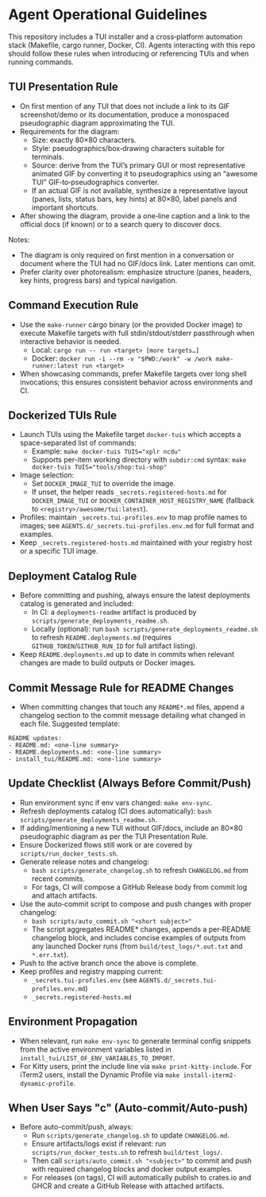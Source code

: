 # Agent Operational Guidelines

This repository includes a TUI installer and a cross‑platform automation stack (Makefile, cargo runner, Docker, CI). Agents interacting with this repo should follow these rules when introducing or referencing TUIs and when running commands.

## TUI Presentation Rule

- On first mention of any TUI that does not include a link to its GIF screenshot/demo or its documentation, produce a monospaced pseudographic diagram approximating the TUI.
- Requirements for the diagram:
  - Size: exactly 80×80 characters.
  - Style: pseudographics/box‑drawing characters suitable for terminals.
  - Source: derive from the TUI’s primary GUI or most representative animated GIF by converting it to pseudographics using an “awesome TUI” GIF‑to‑pseudographics converter.
  - If an actual GIF is not available, synthesize a representative layout (panes, lists, status bars, key hints) at 80×80, label panels and important shortcuts.
- After showing the diagram, provide a one‑line caption and a link to the official docs (if known) or to a search query to discover docs.

Notes:
- The diagram is only required on first mention in a conversation or document where the TUI had no GIF/docs link. Later mentions can omit.
- Prefer clarity over photorealism: emphasize structure (panes, headers, key hints, progress bars) and typical navigation.

## Command Execution Rule

- Use the `make-runner` cargo binary (or the provided Docker image) to execute Makefile targets with full stdin/stdout/stderr passthrough when interactive behavior is needed.
  - Local: `cargo run -- run <target> [more targets…]`
  - Docker: `docker run -i --rm -v "$PWD:/work" -w /work make-runner:latest run <target>`
- When showcasing commands, prefer Makefile targets over long shell invocations; this ensures consistent behavior across environments and CI.

## Dockerized TUIs Rule

- Launch TUIs using the Makefile target `docker-tuis` which accepts a space-separated list of commands:
  - Example: `make docker-tuis TUIS="xplr ncdu"`
  - Supports per-item working directory with `subdir:cmd` syntax: `make docker-tuis TUIS="tools/shop:tui-shop"`
- Image selection:
  - Set `DOCKER_IMAGE_TUI` to override the image.
  - If unset, the helper reads `_secrets.registered-hosts.md` for `DOCKER_IMAGE_TUI` or `DOCKER_CONTAINER_HOST_REGISTRY_NAME` (fallback to `<registry>/awesome/tui:latest`).
- Profiles: maintain `_secrets.tui-profiles.env` to map profile names to images; see `AGENTS.d/_secrets.tui-profiles.env.md` for full format and examples.
- Keep `_secrets.registered-hosts.md` maintained with your registry host or a specific TUI image.

## Deployment Catalog Rule

- Before committing and pushing, always ensure the latest deployments catalog is generated and included:
  - In CI: a `deployments-readme` artifact is produced by `scripts/generate_deployments_readme.sh`.
  - Locally (optional): run `bash scripts/generate_deployments_readme.sh` to refresh `README.deployments.md` (requires `GITHUB_TOKEN`/`GITHUB_RUN_ID` for full artifact listing).
- Keep `README.deployments.md` up to date in commits when relevant changes are made to build outputs or Docker images.

## Commit Message Rule for README Changes

- When committing changes that touch any `README*.md` files, append a changelog section to the commit message detailing what changed in each file. Suggested template:

```
README updates:
- README.md: <one-line summary>
- README.deployments.md: <one-line summary>
- install_tui/README.md: <one-line summary>
```

## Update Checklist (Always Before Commit/Push)

- Run environment sync if env vars changed: `make env-sync`.
- Refresh deployments catalog (CI does automatically): `bash scripts/generate_deployments_readme.sh`.
- If adding/mentioning a new TUI without GIF/docs, include an 80×80 pseudographic diagram as per the TUI Presentation Rule.
- Ensure Dockerized flows still work or are covered by `scripts/run_docker_tests.sh`.
- Generate release notes and changelog:
  - `bash scripts/generate_changelog.sh` to refresh `CHANGELOG.md` from recent commits.
  - For tags, CI will compose a GitHub Release body from commit log and attach artifacts.
- Use the auto‑commit script to compose and push changes with proper changelog:
  - `bash scripts/auto_commit.sh "<short subject>"`
  - The script aggregates README* changes, appends a per‑README changelog block, and includes concise examples of outputs from any launched Docker runs (from `build/test_logs/*.out.txt` and `*.err.txt`).
- Push to the active branch once the above is complete.
- Keep profiles and registry mapping current:
  - `_secrets.tui-profiles.env` (see `AGENTS.d/_secrets.tui-profiles.env.md`)
  - `_secrets.registered-hosts.md`

## Environment Propagation

- When relevant, run `make env-sync` to generate terminal config snippets from the active environment variables listed in `install_tui/LIST_OF_ENV_VARIABLES_TO_IMPORT`.
- For Kitty users, print the include line via `make print-kitty-include`. For iTerm2 users, install the Dynamic Profile via `make install-iterm2-dynamic-profile`.
## When User Says "c" (Auto-commit/Auto-push)

- Before auto-commit/push, always:
  - Run `scripts/generate_changelog.sh` to update `CHANGELOG.md`.
  - Ensure artifacts/logs exist if relevant: run `scripts/run_docker_tests.sh` to refresh `build/test_logs/`.
  - Then call `scripts/auto_commit.sh "<subject>"` to commit and push with required changelog blocks and docker output examples.
  - For releases (on tags), CI will automatically publish to crates.io and GHCR and create a GitHub Release with attached artifacts.
